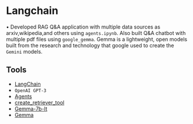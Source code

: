# Langchain

•	Developed RAG Q&A application with multiple data sources as arxiv,wikipedia,and others using `agents.ipynb`. Also built Q&A chatbot with multiple pdf files using `google_gemma`. 
Gemma is a lightweight, open models built from the research and technology that google used to create the `Gemini` models.

## Tools 
* [LangChain](https://www.langchain.com/)
* `OpenAI GPT-3`
* [Agents](https://python.langchain.com/v0.1/docs/modules/agents/)
* [create_retriever_tool](https://api.python.langchain.com/en/latest/tools/langchain.tools.retriever.create_retriever_tool.html)
* [Gemma-7b-It](https://blog.google/technology/developers/gemma-open-models/)
* [Gemma](https://groq.com/)
